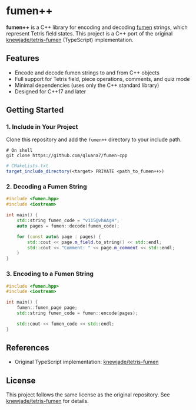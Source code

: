 # fumen++

**fumen++** is a C++ library for encoding and decoding [fumen](https://fumen.zui.jp/) strings, which represent Tetris field states. This project is a C++ port of the original [knewjade/tetris-fumen](https://github.com/knewjade/tetris-fumen) (TypeScript) implementation.

## Features

- Encode and decode fumen strings to and from C++ objects
- Full support for Tetris field, piece operations, comments, and quiz mode
- Minimal dependencies (uses only the C++ standard library)
- Designed for C++17 and later

## Getting Started

### 1. Include in Your Project

Clone this repository and add the `fumen++` directory to your include path.

```shell
# On shell
git clone https://github.com/qluana7/fumen-cpp
```

```cmake
# CMakeLists.txt
target_include_directory(<target> PRIVATE <path_to_fumen++>)
```

### 2. Decoding a Fumen String

```cpp
#include <fumen.hpp>
#include <iostream>

int main() {
    std::string fumen_code = "v115@vhAAgH";
    auto pages = fumen::decode(fumen_code);

    for (const auto& page : pages) {
        std::cout << page.m_field.to_string() << std::endl;
        std::cout << "Comment: " << page.m_comment << std::endl;
    }
}
```

### 3. Encoding to a Fumen String

```cpp
#include <fumen.hpp>
#include <iostream>

int main() {
    fumen::fumen_page page;
    std::string fumen_code = fumen::encode(pages);

    std::cout << fumen_code << std::endl;
}
```

## References

- Original TypeScript implementation: [knewjade/tetris-fumen](https://github.com/knewjade/tetris-fumen)

## License

This project follows the same license as the original repository. See [knewjade/tetris-fumen](https://github.com/knewjade/tetris-fumen) for details.
